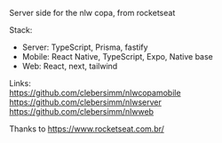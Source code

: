 Server side for the nlw copa, from rocketseat

Stack:   

- Server: TypeScript, Prisma, fastify   
- Mobile: React Native, TypeScript, Expo, Native base   
- Web: React, next, tailwind

Links:   
https://github.com/clebersimm/nlwcopamobile   
https://github.com/clebersimm/nlwserver   
https://github.com/clebersimm/nlwweb   


Thanks to https://www.rocketseat.com.br/